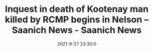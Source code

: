 ---
"title": "Inquest in death of Kootenay man killed by RCMP begins in Nelson – Saanich News - Saanich News"
"date": "2021-9-27 23:30:0"
"feed_name": "GOOGLENEWSCONSTRUCTION"
"feed_website": "https://news.google.com/search?q=construction%2Bincident&hl=en-US&gl=US&ceid=US:en"
"feed_rss": "https://news.google.com/rss/search?q=construction%2Bincident&hl=en-US&gl=US&ceid=US:en"
"link": "https://www.saanichnews.com/news/inquest-in-death-of-kootenay-man-killed-by-rcmp-begins-in-nelson/"
"source": "{'href': 'https://www.saanichnews.com', 'title': 'Saanich News'}"
"file": "_posts/2021-1-1-6df8fc91c9398d878c18eb273192152705262d42.md"
"accident": "0"
"drilling": "0"
"dead": "0"
"injured": "0"
"arrested": "0"
"where": "unknown site"
"place": "unknown place"
---